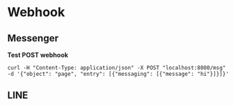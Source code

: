 # Webhook

## Messenger

**Test POST webhook**

```
curl -H "Content-Type: application/json" -X POST "localhost:8080/msg" -d '{"object": "page", "entry": [{"messaging": [{"message": "hi"}]}]}'
```

## LINE
